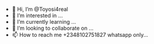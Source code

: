 - 👋 Hi, I’m @Toyosi4real
- 👀 I’m interested in ...
- 🌱 I’m currently learning ...
- 💞️ I’m looking to collaborate on ...
- 📫 How to reach me +2348102751827 whatsapp only...

<!---
Toyosi4real/Toyosi4real is a ✨ special ✨ repository because its `README.md` (this file) appears on your GitHub profile.
You can click the Preview link to take a look at your changes.
--->
